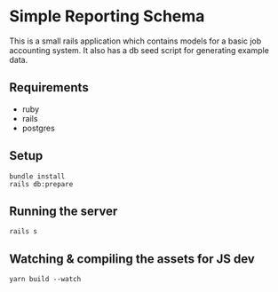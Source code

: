 # Simple Reporting Schema

This is a small rails application which contains models for a basic job accounting system. It also
has a db seed script for generating example data.

## Requirements

- ruby
- rails
- postgres

## Setup

```
bundle install
rails db:prepare
```

## Running the server

```
rails s
```

## Watching & compiling the assets for JS dev

```
yarn build --watch
```
